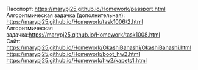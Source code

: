 Пасспорт: https://marypj25.github.io/Homework/passport.html <br>
Алгоритмическая задачка (дополнительная): https://marypj25.github.io/Homework/task1006/2.html <br>
Алгоритмическая задачка:https://marypj25.github.io/Homework/task1008.html <br>
Сайт: https://marypj25.github.io/Homework/OkashiBanashi/OkashiBanashi.html <br>
https://marypj25.github.io/Homework/boot_hw2.html<br>
https://marypj25.github.io/Homework/hw2/kapets1.html<br>

